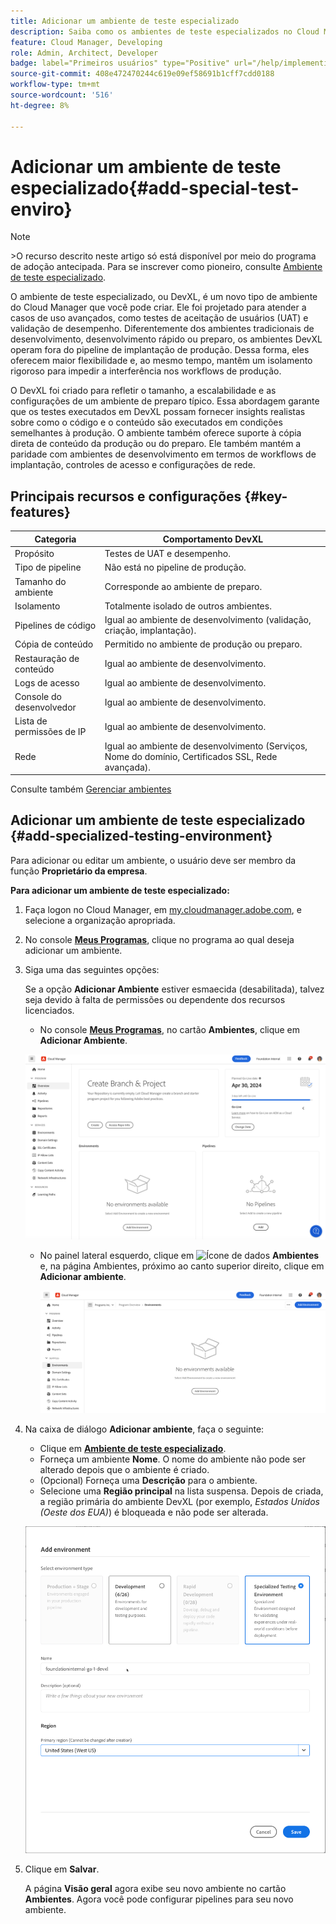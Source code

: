 ```yaml
---
title: Adicionar um ambiente de teste especializado
description: Saiba como os ambientes de teste especializados no Cloud Manager fornecem um espaço dedicado para validar recursos em condições próximas à produção, ideal para testes de estresse e verificações avançadas pré-implantação.
feature: Cloud Manager, Developing
role: Admin, Architect, Developer
badge: label="Primeiros usuários" type="Positive" url="/help/implementing/cloud-manager/release-notes/current.md#gitlab-bitbucket"
source-git-commit: 408e472470244c619e09ef58691b1cff7cdd0188
workflow-type: tm+mt
source-wordcount: '516'
ht-degree: 8%

---
```


# Adicionar um ambiente de teste especializado{#add-special-test-enviro}

>[!NOTE]
>
>&#x200B;>O recurso descrito neste artigo só está disponível por meio do programa de adoção antecipada. Para se inscrever como pioneiro, consulte [Ambiente de teste especializado](/help/implementing/cloud-manager/release-notes/current.md#specialized-test-environment).

O ambiente de teste especializado, ou DevXL, é um novo tipo de ambiente do Cloud Manager que você pode criar. Ele foi projetado para atender a casos de uso avançados, como testes de aceitação de usuários (UAT) e validação de desempenho. Diferentemente dos ambientes tradicionais de desenvolvimento, desenvolvimento rápido ou preparo, os ambientes DevXL operam fora do pipeline de implantação de produção. Dessa forma, eles oferecem maior flexibilidade e, ao mesmo tempo, mantêm um isolamento rigoroso para impedir a interferência nos workflows de produção.

O DevXL foi criado para refletir o tamanho, a escalabilidade e as configurações de um ambiente de preparo típico. Essa abordagem garante que os testes executados em DevXL possam fornecer insights realistas sobre como o código e o conteúdo são executados em condições semelhantes à produção. O ambiente também oferece suporte à cópia direta de conteúdo da produção ou do preparo. Ele também mantém a paridade com ambientes de desenvolvimento em termos de workflows de implantação, controles de acesso e configurações de rede.

## Principais recursos e configurações {#key-features}

| Categoria | Comportamento DevXL |
| --- | --- |
| Propósito | Testes de UAT e desempenho. |
| Tipo de pipeline | Não está no pipeline de produção. |
| Tamanho do ambiente | Corresponde ao ambiente de preparo. |
| Isolamento | Totalmente isolado de outros ambientes. |
| Pipelines de código | Igual ao ambiente de desenvolvimento (validação, criação, implantação). |
| Cópia de conteúdo | Permitido no ambiente de produção ou preparo. |
| Restauração de conteúdo | Igual ao ambiente de desenvolvimento. |
| Logs de acesso | Igual ao ambiente de desenvolvimento. |
| Console do desenvolvedor | Igual ao ambiente de desenvolvimento. |
| Lista de permissões de IP | Igual ao ambiente de desenvolvimento. |
| Rede | Igual ao ambiente de desenvolvimento (Serviços, Nome do domínio, Certificados SSL, Rede avançada). |

Consulte também [Gerenciar ambientes](/help/implementing/cloud-manager/manage-environments.md)

## Adicionar um ambiente de teste especializado {#add-specialized-testing-environment}

Para adicionar ou editar um ambiente, o usuário deve ser membro da função **Proprietário da empresa**.

**Para adicionar um ambiente de teste especializado:**

1. Faça logon no Cloud Manager, em [my.cloudmanager.adobe.com](https://my.cloudmanager.adobe.com/), e selecione a organização apropriada.

1. No console **[Meus Programas](/help/implementing/cloud-manager/navigation.md#my-programs)**, clique no programa ao qual deseja adicionar um ambiente.

1. Siga uma das seguintes opções:

   Se a opção **Adicionar Ambiente** estiver esmaecida (desabilitada), talvez seja devido à falta de permissões ou dependente dos recursos licenciados.

   * No console **[Meus Programas](/help/implementing/cloud-manager/navigation.md#my-programs)**, no cartão **Ambientes**, clique em **Adicionar Ambiente**.

   ![Cartão Ambientes](assets/no-environments.png)

   * No painel lateral esquerdo, clique em ![Ícone de dados](https://spectrum.adobe.com/static/icons/workflow_18/Smock_Data_18_N.svg) **Ambientes** e, na página Ambientes, próximo ao canto superior direito, clique em **Adicionar ambiente**.

     ![Guia Ambientes](assets/environments-tab.png)

1. Na caixa de diálogo **Adicionar ambiente**, faça o seguinte:

   * Clique em [**Ambiente de teste especializado**](#environment-types).
   * Forneça um ambiente **Nome**. O nome do ambiente não pode ser alterado depois que o ambiente é criado.
   * (Opcional) Forneça uma **Descrição** para o ambiente.
   * Selecione uma **Região principal** na lista suspensa. Depois de criada, a região primária do ambiente DevXL (por exemplo, *Estados Unidos (Oeste dos EUA)*) é bloqueada e não pode ser alterada.

   ![Caixa de diálogo Adicionar ambiente com o botão de opção Ambiente de teste especializado selecionado](assets/specialized-test-environment.png)

1. Clique em **Salvar**.

   A página **Visão geral** agora exibe seu novo ambiente no cartão **Ambientes**. Agora você pode configurar pipelines para seu novo ambiente.

